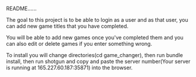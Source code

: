 README......

The goal to this project is to be able to login as a user and as that user, you can add new game titles that you have completed.

You will be able to add new games once you've completed them and you can also edit or delete games if you enter something wrong.

To install you will change directories(cd game_changer), then run bundle install, then run shotgun and copy and paste the server number(Your server is running at 165.227.60.187:35871) into the browser.
